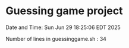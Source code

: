 # Guessing game project

Date and Time: Sun Jun 29 18:25:06 EDT 2025

Number of lines in guessinggame.sh :       34
